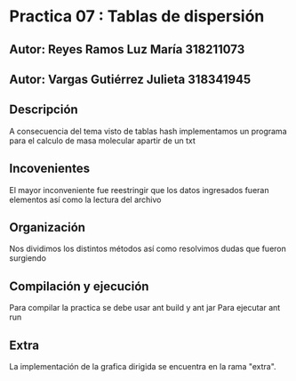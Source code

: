 # Practica 07 : Tablas de dispersión
## Autor: Reyes Ramos Luz María 318211073
## Autor: Vargas Gutiérrez Julieta 318341945

## Descripción
A consecuencia del tema visto de tablas hash implementamos un programa para el 
calculo de masa molecular apartir de un txt

## Incovenientes
El mayor inconveniente fue reestringir que los datos ingresados fueran elementos
así como la lectura del archivo

## Organización
Nos dividimos los distintos métodos así como resolvimos dudas que fueron 
surgiendo

## Compilación y ejecución 
Para compilar la practica se debe usar ant build y ant jar
Para ejecutar ant run

## Extra
La implementación de la grafica dirigida se encuentra en la rama "extra".
